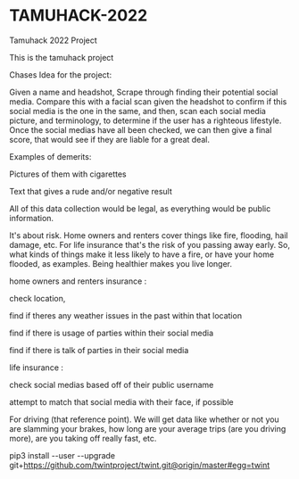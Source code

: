# TAMUHACK-2022
Tamuhack 2022 Project 


This is the tamuhack project


Chases Idea for the project:

Given a name and headshot, Scrape through finding their potential social media. Compare this with a facial scan given the headshot to confirm if this social media is the one in the same, and then, scan each social media picture, and terminology, to determine if the user has a righteous lifestyle. Once the social medias have all been checked, we can then give a final score, that would see if they are liable for a great deal.

Examples of demerits:

Pictures of them with cigarettes

Text that gives a rude and/or negative result

All of this data collection would be legal, as everything would be public information.

It's about risk. Home owners and renters cover things like fire, flooding, hail damage, etc.  For life insurance that's the risk of you passing away early.
So, what kinds of things make it less likely to have a fire, or have your home flooded, as examples. Being healthier makes you live longer.

home owners and renters insurance :

check location,

find if theres any weather issues in the past within that location

find if there is usage of parties within their social media

find if there is talk of parties in their social media

life insurance :

check  social medias based off of their public username

attempt to match that social media with their face, if possible



For driving (that reference point). We will get data like whether or not you are slamming your brakes, how long are your average trips (are you driving more), are you taking off really fast, etc. 




pip3 install --user --upgrade git+https://github.com/twintproject/twint.git@origin/master#egg=twint